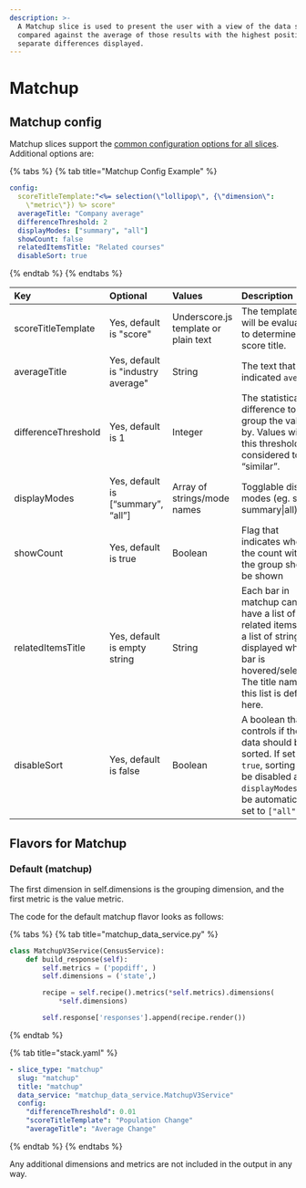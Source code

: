 ```yaml
---
description: >-
  A Matchup slice is used to present the user with a view of the data separated
  compared against the average of those results with the highest positive and
  separate differences displayed.
---
```


# Matchup

## Matchup config

Matchup slices support the [common configuration options for all slices](../slices/slices-and-common-configuration.md). Additional options are:

{% tabs %}
{% tab title="Matchup Config Example" %}
```yaml
config:
  scoreTitleTemplate:"<%= selection(\"lollipop\", {\"dimension\":
    \"metric\"}) %> score"
  averageTitle: "Company average"
  differenceThreshold: 2
  displayModes: ["summary", "all"]
  showCount: false
  relatedItemsTitle: "Related courses"
  disableSort: true
```
{% endtab %}
{% endtabs %}

| Key | Optional | Values | Description |
| :--- | :--- | :--- | :--- |
| scoreTitleTemplate | Yes, default is "score" | Underscore.js template or plain text | The template that will be evaluated to determine the score title. |
| averageTitle | Yes, default is "industry average" | String | The text that indicated `average`. |
| differenceThreshold | Yes, default is 1 | Integer | The statistical difference to group the values by. Values within this threshold are considered to be “similar”. |
| displayModes | Yes, default is \[“summary”, “all”\] | Array of strings/mode names | Togglable display modes \(eg. show summary\|all\) |
| showCount | Yes, default is true | Boolean | Flag that indicates whether the count within the group should be shown |
| relatedItemsTitle | Yes, default is empty string | String | Each bar in matchup can have a list of related items. It is a list of strings displayed when a bar is hovered/selected. The title name of this list is defined here. |
| disableSort | Yes, default is false | Boolean | A boolean that controls if the data should be sorted. If set to `true`, sorting will be disabled and `displayModes` will be automatically set to `["all"]` |



## Flavors for Matchup

### Default \(matchup\)

The first dimension in self.dimensions is the grouping dimension, and the first metric is the value metric.

The code for the default matchup flavor looks as follows:

{% tabs %}
{% tab title="matchup\_data\_service.py" %}
```python
class MatchupV3Service(CensusService):
    def build_response(self):
        self.metrics = ('popdiff', )
        self.dimensions = ('state',)

        recipe = self.recipe().metrics(*self.metrics).dimensions(
            *self.dimensions)

        self.response['responses'].append(recipe.render())
```
{% endtab %}

{% tab title="stack.yaml" %}
```yaml
- slice_type: "matchup"
  slug: "matchup"
  title: "matchup"
  data_service: "matchup_data_service.MatchupV3Service"
  config:
    "differenceThreshold": 0.01
    "scoreTitleTemplate": "Population Change"
    "averageTitle": "Average Change"
```
{% endtab %}
{% endtabs %}

Any additional dimensions and metrics are not included in the output in any way.


